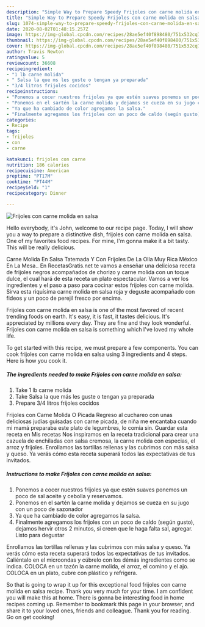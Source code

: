 ```yaml
---
description: "Simple Way to Prepare Speedy Frijoles con carne molida en salsa"
title: "Simple Way to Prepare Speedy Frijoles con carne molida en salsa"
slug: 1074-simple-way-to-prepare-speedy-frijoles-con-carne-molida-en-salsa
date: 2020-08-02T01:48:15.257Z
image: https://img-global.cpcdn.com/recipes/28ae5ef40f898480/751x532cq70/frijoles-con-carne-molida-en-salsa-foto-principal.jpg
thumbnail: https://img-global.cpcdn.com/recipes/28ae5ef40f898480/751x532cq70/frijoles-con-carne-molida-en-salsa-foto-principal.jpg
cover: https://img-global.cpcdn.com/recipes/28ae5ef40f898480/751x532cq70/frijoles-con-carne-molida-en-salsa-foto-principal.jpg
author: Travis Newton
ratingvalue: 5
reviewcount: 36608
recipeingredient:
- "1 lb carne molida"
- " Salsa la que ms les guste o tengan ya preparada"
- "3/4 litros frijoles cocidos"
recipeinstructions:
- "Ponemos a cocer nuestros frijoles ya que estén suaves ponemos un poco de sal aceite y cebolla y reservamos."
- "Ponemos en el sartén la carne molida y dejamos se cueza en su jugo con un poco de sazonador"
- "Ya que ha cambiado de color agregamos la salsa."
- "Finalmente agregamos los frijoles con un poco de caldo (según gusto), dejamos hervir otros 2 minutos, si creen que le haga falta sal, agregar. Listo para degustar"
categories:
- Recipe
tags:
- frijoles
- con
- carne

katakunci: frijoles con carne 
nutrition: 186 calories
recipecuisine: American
preptime: "PT17M"
cooktime: "PT44M"
recipeyield: "1"
recipecategory: Dinner

---
```



![Frijoles con carne molida en salsa](https://img-global.cpcdn.com/recipes/28ae5ef40f898480/751x532cq70/frijoles-con-carne-molida-en-salsa-foto-principal.jpg)

Hello everybody, it's John, welcome to our recipe page. Today, I will show you a way to prepare a distinctive dish, frijoles con carne molida en salsa. One of my favorites food recipes. For mine, I'm gonna make it a bit tasty. This will be really delicious.

Carne Molida En Salsa Tatemada Y Con Frijoles De La Olla Muy Rica México En La Mesa.. En RecetasGratis.net te vamos a enseñar una deliciosa receta de frijoles negros acompañados de chorizo y carne molida con un toque dulce, el cual hará de esta receta un plato espectacular. Vamos a ver los ingredientes y el paso a paso para cocinar estos frijoles con carne molida. Sirva esta riquísima carne molida en salsa roja y deguste acompañado con fideos y un poco de perejil fresco por encima.

Frijoles con carne molida en salsa is one of the most favored of recent trending foods on earth. It's easy, it is fast, it tastes delicious. It's appreciated by millions every day. They are fine and they look wonderful. Frijoles con carne molida en salsa is something which I've loved my whole life.


To get started with this recipe, we must prepare a few components. You can cook frijoles con carne molida en salsa using 3 ingredients and 4 steps. Here is how you cook it.

<!--inarticleads1-->

##### The ingredients needed to make Frijoles con carne molida en salsa:

1. Take 1 lb carne molida
1. Take  Salsa la que más les guste o tengan ya preparada
1. Prepare 3/4 litros frijoles cocidos


Frijoles con Carne Molida O Picada Regreso al cuchareo con unas deliciosas judías guisadas con carne picada, de niña me encantaba cuando mi mamá preparaba este plato de legumbres, lo comía sin. Guardar esta receta en Mis recetas Nos inspiramos en la receta tradicional para crear una cazuela de enchiladas con salsa cremosa, la carne molida con especias, el arroz y frijoles. Enrollamos las tortillas rellenas y las cubrimos con más salsa y queso. Ya verás cómo esta receta superará todos las expectativas de tus invitados. 

<!--inarticleads2-->

##### Instructions to make Frijoles con carne molida en salsa:

1. Ponemos a cocer nuestros frijoles ya que estén suaves ponemos un poco de sal aceite y cebolla y reservamos.
1. Ponemos en el sartén la carne molida y dejamos se cueza en su jugo con un poco de sazonador
1. Ya que ha cambiado de color agregamos la salsa.
1. Finalmente agregamos los frijoles con un poco de caldo (según gusto), dejamos hervir otros 2 minutos, si creen que le haga falta sal, agregar. Listo para degustar


Enrollamos las tortillas rellenas y las cubrimos con más salsa y queso. Ya verás cómo esta receta superará todos las expectativas de tus invitados. Caliéntalo en el microondas y cúbrelo con los démás ingredientes como se indica. COLOCA en un tazón la carne molida, el arroz, el comino y el ajo. COLOCA en un plato, cubre con plástico y refrigera. 

So that is going to wrap it up for this exceptional food frijoles con carne molida en salsa recipe. Thank you very much for your time. I am confident you will make this at home. There is gonna be interesting food in home recipes coming up. Remember to bookmark this page in your browser, and share it to your loved ones, friends and colleague. Thank you for reading. Go on get cooking!
